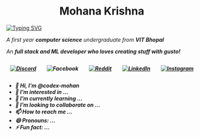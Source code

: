 <h1 align="center">Mohana Krishna</h1>

<a href="https://git.io/typing-svg"><img src="https://readme-typing-svg.demolab.com?font=Raleway&weight=500&size=24&pause=1000&color=53F7A5&center=true&vCenter=true&width=435&lines=Full+Stack+Web+and+ML+Developer" alt="Typing SVG" /></a>

<em>

<p>A first year <b> computer science</b> undergraduate from <b>VIT Bhopal</b></p>

<p>An <b>full stack <b> and <b>ML developer</b> who loves creating stuff with gusto! </p>

<div align="center" style="display: flex;
    justify-content: space-evenly;
    justify-self: center;
    flex-wrap: wrap;
    flex-direction: row;
    gap:2em"> 

[![Discord](https://img.shields.io/badge/Discord-7289DA?style=for-the-badge&logo=discord&logoColor=white)]()

![Facebook](https://img.shields.io/badge/Facebook-%230866FF?style=for-the-badge&logo=Facebook&logoColor=white&logoSize=auto)

[![Reddit](https://img.shields.io/badge/Reddit-FF4500?style=for-the-badge&logo=Reddit&logoColor=white)]()

[![LinkedIn](https://img.shields.io/badge/LinkedIn-0077B5?style=for-the-badge&logo=linkedin&logoColor=white)]()

[![Instagram](https://img.shields.io/badge/Instagram-E4405F?style=for-the-badge&logo=instagram&logoColor=white)](https://www.instagram.com/codexmohan/)


</div>

- 👋 Hi, I’m @codex-mohan
- 👀 I’m interested in ...
- 🌱 I’m currently learning ...
- 💞️ I’m looking to collaborate on ...
- 📫 How to reach me ...
- 😄 Pronouns: ...
- ⚡ Fun fact: ...

<!---
codex-mohan/codex-mohan is a ✨ special ✨ repository because its `README.md` (this file) appears on your GitHub profile.
You can click the Preview link to take a look at your changes.
--->
